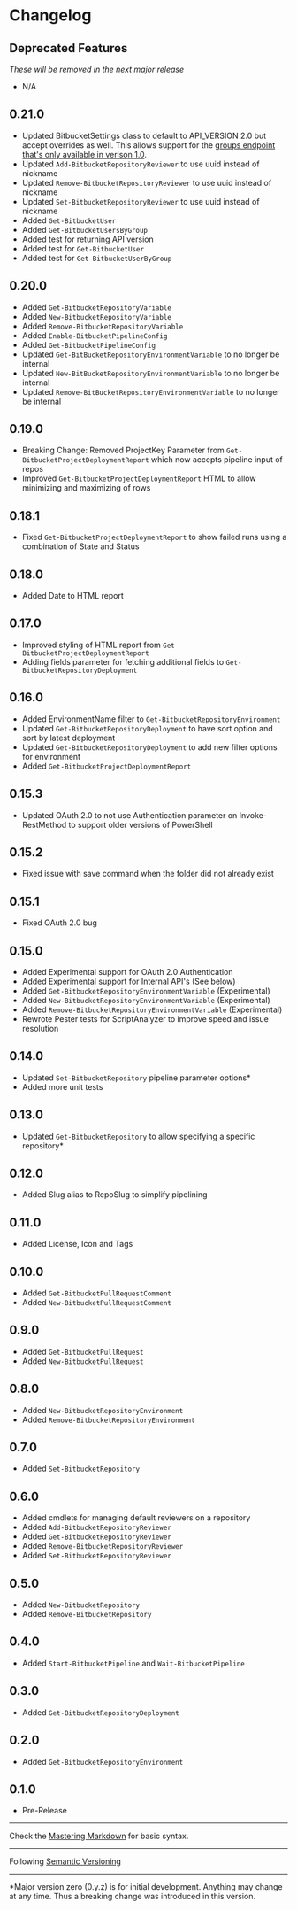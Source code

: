 # Changelog

## Deprecated Features
*These will be removed in the next major release*
- N/A

0.21.0
-----
- Updated BitbucketSettings class to default to API_VERSION 2.0 but accept overrides as well. This allows support for the [groups endpoint that's only available in verison 1.0](https://confluence.atlassian.com/bitbucket/groups-endpoint-296093143.html).  
- Updated `Add-BitbucketRepositoryReviewer` to use uuid instead of nickname
- Updated `Remove-BitbucketRepositoryReviewer` to use uuid instead of nickname
- Updated `Set-BitbucketRepositoryReviewer` to use uuid instead of nickname
- Added  `Get-BitbucketUser`
- Added `Get-BitbucketUsersByGroup`
- Added test for returning API version
- Added test for `Get-BitbucketUser`
- Added test for `Get-BitbucketUserByGroup`

0.20.0
-----
 - Added `Get-BitbucketRepositoryVariable`
 - Added `New-BitbucketRepositoryVariable`
 - Added `Remove-BitbucketRepositoryVariable`
 - Added `Enable-BitbucketPipelineConfig`
 - Added `Get-BitbucketPipelineConfig`
 - Updated `Get-BitBucketRepositoryEnvironmentVariable` to no longer be internal
 - Updated `New-BitBucketRepositoryEnvironmentVariable` to no longer be internal
 - Updated `Remove-BitBucketRepositoryEnvironmentVariable` to no longer be internal

0.19.0
-----
- Breaking Change: Removed ProjectKey Parameter from `Get-BitbucketProjectDeploymentReport` which now accepts pipeline input of repos
- Improved `Get-BitbucketProjectDeploymentReport` HTML to allow minimizing and maximizing of rows

0.18.1
-----
- Fixed `Get-BitbucketProjectDeploymentReport` to show failed runs using a combination of State and Status

0.18.0
-----
- Added Date to HTML report

0.17.0
-----
- Improved styling of HTML report from `Get-BitbucketProjectDeploymentReport`
- Adding fields parameter for fetching additional fields to `Get-BitbucketRepositoryDeployment`

0.16.0
-----
- Added EnvironmentName filter to `Get-BitbucketRepositoryEnvironment`
- Updated `Get-BitbucketRepositoryDeployment` to have sort option and sort by latest deployment
- Updated `Get-BitbucketRepositoryDeployment` to add new filter options for environment
- Added `Get-BitbucketProjectDeploymentReport`

0.15.3
-----
- Updated OAuth 2.0 to not use Authentication parameter on Invoke-RestMethod to support older versions of PowerShell

0.15.2
-----
- Fixed issue with save command when the folder did not already exist

0.15.1
-----
- Fixed OAuth 2.0 bug

0.15.0
-----
- Added Experimental support for OAuth 2.0 Authentication
- Added Experimental support for Internal API's (See below)
- Added `Get-BitbucketRepositoryEnvironmentVariable` (Experimental)
- Added `New-BitbucketRepositoryEnvironmentVariable` (Experimental)
- Added `Remove-BitbucketRepositoryEnvironmentVariable` (Experimental)
- Rewrote Pester tests for ScriptAnalyzer to improve speed and issue resolution

0.14.0
-----
- Updated `Set-BitbucketRepository` pipeline parameter options*
- Added more unit tests

0.13.0
-----
- Updated `Get-BitbucketRepository` to allow specifying a specific repository*

0.12.0
-----
- Added Slug alias to RepoSlug to simplify pipelining

0.11.0
-----
- Added License, Icon and Tags

0.10.0
-----
- Added `Get-BitbucketPullRequestComment`
- Added `New-BitbucketPullRequestComment`

0.9.0
-----
- Added `Get-BitbucketPullRequest`
- Added `New-BitbucketPullRequest`

0.8.0
-----
- Added `New-BitbucketRepositoryEnvironment`
- Added `Remove-BitbucketRepositoryEnvironment`

0.7.0
-----
- Added `Set-BitbucketRepository`

0.6.0
-----
- Added cmdlets for managing default reviewers on a repository
- Added `Add-BitbucketRepositoryReviewer`
- Added `Get-BitbucketRepositoryReviewer`
- Added `Remove-BitbucketRepositoryReviewer`
- Added `Set-BitbucketRepositoryReviewer`

0.5.0
-----
- Added `New-BitbucketRepository`
- Added `Remove-BitbucketRepository`

0.4.0
-----
- Added `Start-BitbucketPipeline` and `Wait-BitbucketPipeline`

0.3.0
-----
- Added `Get-BitbucketRepositoryDeployment`

0.2.0
-----
- Added `Get-BitbucketRepositoryEnvironment`

0.1.0
-----
- Pre-Release

- - - - -
Check the [Mastering Markdown](https://guides.github.com/features/mastering-markdown/) for basic syntax.
- - - - -
Following [Semantic Versioning](https://semver.org/)
- - - - -
*Major version zero (0.y.z) is for initial development. Anything may change at any time.  Thus a breaking change was introduced in this version.